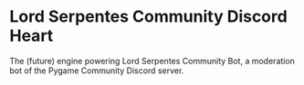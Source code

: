 # Lord Serpentes Community Discord Heart
The (future) engine powering Lord Serpentes Community Bot, a moderation bot of the Pygame Community Discord server.
